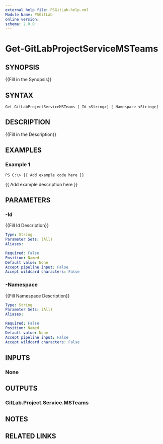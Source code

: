 ```yaml
---
external help file: PSGitLab-help.xml
Module Name: PSGitLab
online version: 
schema: 2.0.0
---
```


# Get-GitLabProjectServiceMSTeams

## SYNOPSIS
{{Fill in the Synopsis}}

## SYNTAX

```
Get-GitLabProjectServiceMSTeams [-Id <String>] [-Namespace <String>]
```

## DESCRIPTION
{{Fill in the Description}}

## EXAMPLES

### Example 1
```
PS C:\> {{ Add example code here }}
```

{{ Add example description here }}

## PARAMETERS

### -Id
{{Fill Id Description}}

```yaml
Type: String
Parameter Sets: (All)
Aliases: 

Required: False
Position: Named
Default value: None
Accept pipeline input: False
Accept wildcard characters: False
```

### -Namespace
{{Fill Namespace Description}}

```yaml
Type: String
Parameter Sets: (All)
Aliases: 

Required: False
Position: Named
Default value: None
Accept pipeline input: False
Accept wildcard characters: False
```

## INPUTS

### None


## OUTPUTS

### GitLab.Project.Service.MSTeams


## NOTES

## RELATED LINKS

